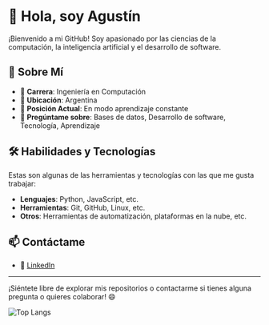 # 👋 Hola, soy Agustín

¡Bienvenido a mi GitHub! Soy apasionado por las ciencias de la computación, la inteligencia artificial y el desarrollo de software.

## 📌 Sobre Mí

- 📖 **Carrera**: Ingeniería en Computación  
- 📍 **Ubicación**: Argentina  
- 💼 **Posición Actual**: En modo aprendizaje constante  
- 💬 **Pregúntame sobre**: Bases de datos, Desarrollo de software, Tecnología, Aprendizaje    

## 🛠️ Habilidades y Tecnologías

Estas son algunas de las herramientas y tecnologías con las que me gusta trabajar:

- **Lenguajes**: Python, JavaScript, etc.  
- **Herramientas**: Git, GitHub, Linux, etc.  
- **Otros**: Herramientas de automatización, plataformas en la nube, etc.  

## 📫 Contáctame

- 💼 [LinkedIn](http://www.linkedin.com/in/agustín-alberto-leiva)  

---

¡Siéntete libre de explorar mis repositorios o contactarme si tienes alguna pregunta o quieres colaborar! 😄

![Top Langs](https://github-readme-stats.vercel.app/api/top-langs/?username=agustin-arg&layout=compact)


